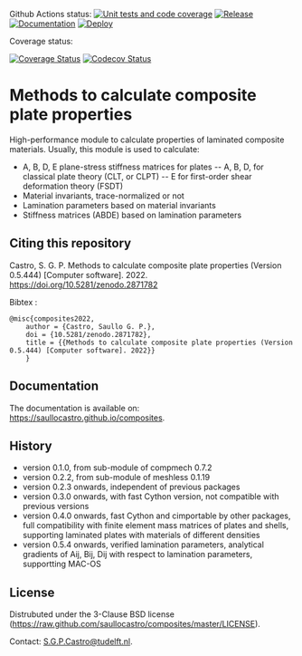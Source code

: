 Github Actions status:
[![Unit tests and code coverage](https://github.com/saullocastro/composites/actions/workflows/pytest_and_coverage.yml/badge.svg)](https://github.com/saullocastro/composites/actions/workflows/pytest_and_coverage.yml)
[![Release](https://github.com/saullocastro/composites/actions/workflows/auto_release.yml/badge.svg)](https://github.com/saullocastro/composites/actions/workflows/auto_release.yml)
[![Documentation](https://github.com/saullocastro/composites/actions/workflows/auto_doc.yml/badge.svg)](https://github.com/saullocastro/composites/actions/workflows/auto_doc.yml)
[![Deploy](https://github.com/saullocastro/composites/actions/workflows/pythonpublish.yml/badge.svg)](https://github.com/saullocastro/composites/actions/workflows/pythonpublish.yml)

Coverage status:

[![Coverage Status](https://coveralls.io/repos/github/saullocastro/composites/badge.png?branch=master)](https://coveralls.io/github/saullocastro/composites?branch=master)
[![Codecov Status](https://codecov.io/gh/saullocastro/composites/branch/master/graph/badge.svg?token=KD9D8G8D2P)](https://codecov.io/gh/saullocastro/composites)


Methods to calculate composite plate properties
===============================================

High-performance module to calculate properties of laminated composite
materials. Usually, this module is used to calculate:

- A, B, D, E plane-stress stiffness matrices for plates
-- A, B, D, for classical plate theory (CLT, or CLPT)
-- E for first-order shear deformation theory (FSDT)
- Material invariants, trace-normalized or not
- Lamination parameters based on material invariants
- Stiffness matrices (ABDE) based on lamination parameters


Citing this repository
----------------------

Castro, S. G. P. Methods to calculate composite plate properties (Version
0.5.444) [Computer software]. 2022. https://doi.org/10.5281/zenodo.2871782

Bibtex :
    
    @misc{composites2022,
        author = {Castro, Saullo G. P.},
        doi = {10.5281/zenodo.2871782},
        title = {{Methods to calculate composite plate properties (Version 0.5.444) [Computer software]. 2022}}
        }

Documentation
-------------

The documentation is available on: https://saullocastro.github.io/composites.


History
-------

- version 0.1.0, from sub-module of compmech 0.7.2
- version 0.2.2, from sub-module of meshless 0.1.19
- version 0.2.3 onwards, independent of previous packages
- version 0.3.0 onwards, with fast Cython version, not compatible with previous versions
- version 0.4.0 onwards, fast Cython and cimportable by other packages, full
  compatibility with finite element mass matrices of plates and shells,
  supporting laminated plates with materials of different densities
- version 0.5.4 onwards, verified lamination parameters, analytical gradients
  of Aij, Bij, Dij with respect to lamination parameters, supportting MAC-OS
  

License
-------
Distrubuted under the 3-Clause BSD license
(https://raw.github.com/saullocastro/composites/master/LICENSE).

Contact: S.G.P.Castro@tudelft.nl.

